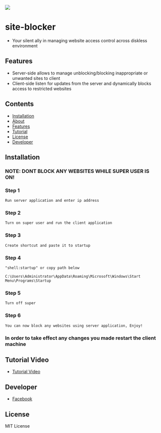 ![](https://komarev.com/ghpvc/?username=unrealisticfaces)
# site-blocker
 - Your silent ally in managing website access control across diskless environment
## Features

- Server-side allows to manage unblocking/blocking inappropriate or unwanted sites to client
- Client-side listen for updates from the server and dynamically blocks access to restricted websites

## Contents

* [Installation](#installation)
* [About](#site-blocker)
* [Features](#features)
* [Tutorial](#tutorial-video)
* [License](#license)
* [Developer](#developer)

## Installation
### NOTE: DONT BLOCK ANY WEBSITES WHILE SUPER USER IS ON!
### Step 1 
```
Run server application and enter ip address
```
### Step 2
```
Turn on super user and run the client application
```
### Step 3
```
Create shortcut and paste it to startup
```
### Step 4
```
"shell:startup" or copy path below 
```
```
C:\Users\Administrator\AppData\Roaming\Microsoft\Windows\Start Menu\Programs\Startup
```
### Step 5
```
Turn off super
```
### Step 6
```
You can now block any websites using server application, Enjoy!
```
### In order to take effect any changes you made restart the client machine

## Tutorial Video

- [Tutorial Video](https://www.facebook.com/kthdavidx/videos/724983139840787) 
## Developer
- [Facebook](https://www.facebook.com/kthdavidx/) 

## License
MIT License

